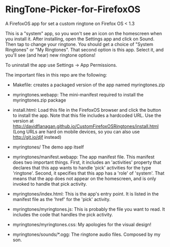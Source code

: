 RingTone-Picker-for-FirefoxOS 
========================

A FirefoxOS app for set a custom ringtone on Firefox OS < 1.3

This is a "system" app, so you won't see an icon on the homescreen
when you install it.  After installing, open the Settings app and
click on Sound. Then tap to change your ringtone. You should get a
choice of "System Ringtones" or "My Ringtones".  That second option is
this app. Select it, and you'll see (and hear) new ringtone options!

To uninstall the app use Settings -> App Permissions.

The important files in this repo are the following:

- Makefile: creates a packaged version of the app named myringtones.zip

- myringtones.webapp: The mini-manifest required to install the myringtones.zip package

- install.html: Load this file in the FirefoxOS browser and click the
  button to install the app. Note that this file includes a hardcoded
  URL. Use the version at
  http://davidflanagan.github.io/CustomFirefoxOSRingtones/install.html
  (Long URLs are hard on mobile devices, so you can also use
  http://git.io/djf instead)

- myringtones/ The demo app itself

- myringtones/manifest.webapp: The app manifest file. This manifest
  does two important things. First, it includes an 'activities'
  property that declares that this app wants to handle 'pick'
  activities for the type 'ringtone'.  Second, it specifies that this
  app has a 'role' of 'system'. That means that the app does not
  appear on the homescreen, and is only invoked to handle that pick
  activity.

- myringtones/index.html: This is the app's entry point. It is listed
  in the manifest file as the 'href' for the 'pick' activity.

- myringtones/myringtones.js: This is probably the file you want to
  read. It includes the code that handles the pick activity.

- myringtones/myringtones.css: My apologies for the visual design!

- myringtones/sounds/*.ogg: The ringtone audio files. Composed by my son.
